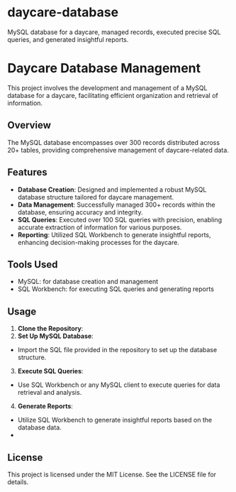 # daycare-database
 MySQL database for a daycare, managed records, executed precise SQL queries, and generated insightful reports.

# Daycare Database Management
This project involves the development and management of a MySQL database for a daycare, facilitating efficient organization and retrieval of information.

## Overview
The MySQL database encompasses over 300 records distributed across 20+ tables, providing comprehensive management of daycare-related data.

## Features
- **Database Creation**: Designed and implemented a robust MySQL database structure tailored for daycare management.
- **Data Management**: Successfully managed 300+ records within the database, ensuring accuracy and integrity.
- **SQL Queries**: Executed over 100 SQL queries with precision, enabling accurate extraction of information for various purposes.
- **Reporting**: Utilized SQL Workbench to generate insightful reports, enhancing decision-making processes for the daycare.

## Tools Used
- MySQL: for database creation and management
- SQL Workbench: for executing SQL queries and generating reports

## Usage
1. **Clone the Repository**:
2.  **Set Up MySQL Database**: 
- Import the SQL file provided in the repository to set up the database structure.
3. **Execute SQL Queries**: 
- Use SQL Workbench or any MySQL client to execute queries for data retrieval and analysis.
4. **Generate Reports**: 
- Utilize SQL Workbench to generate insightful reports based on the database data.
- 
## License
This project is licensed under the MIT License. See the LICENSE file for details.

